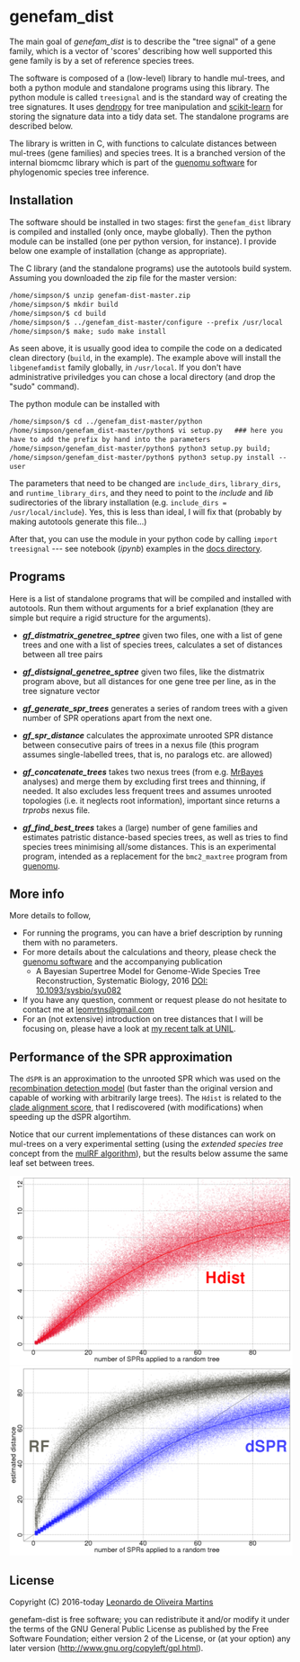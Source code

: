 # genefam_dist

The main goal of *genefam_dist* is to describe the "tree signal" of a gene family, which is a vector of 'scores' describing how well
supported this gene family is by a set of reference species trees.

The software is composed of a (low-level) library to handle mul-trees, and both a python module and standalone programs using this library.
The python module is called `treesignal` and is the standard way of creating the tree signatures. It uses
[dendropy](https://www.dendropy.org/) for tree manipulation and [scikit-learn](http://scikit-learn.org) for storing the signature data into
a tidy data set. The standalone programs are described below.

The library is written in C, with functions to calculate distances between mul-trees (gene families) and species trees. It is a branched version of the 
internal biomcmc library which is part of the [guenomu software](https://bitbucket.org/leomrtns/guenomu/) for
phylogenomic species tree inference. 

## Installation
The software should be installed in two stages: first the `genefam_dist` library is compiled and installed (only once, maybe globally). Then the python
module can be installed (one per python version, for instance). I provide below one example of installation (change as appropriate). 

The C library (and the standalone programs) use the autotools build system. Assuming you downloaded the zip file for the master version:

```
/home/simpson/$ unzip genefam-dist-master.zip 
/home/simpson/$ mkdir build
/home/simpson/$ cd build
/home/simpson/$ ../genefam_dist-master/configure --prefix /usr/local
/home/simpson/$ make; sudo make install
```

As seen above, it is usually good idea to compile the code on a dedicated clean directory (`build`, in the example). 
The example above will install the `libgenefamdist` family globally, in `/usr/local`. If you don't have administrative priviledges you can
chose a local directory (and drop the "sudo" command).

The python module can be installed with
```
/home/simpson/$ cd ../genefam_dist-master/python
/home/simpson/genefam_dist-master/python$ vi setup.py   ### here you have to add the prefix by hand into the parameters
/home/simpson/genefam_dist-master/python$ python3 setup.py build;
/home/simpson/genefam_dist-master/python$ python3 setup.py install --user
```

The parameters that need to be changed are `include_dirs`, `library_dirs`, and `runtime_library_dirs`, and they need to point to the
*include* and *lib* sudirectories of the library installation (e.g. `include_dirs = /usr/local/include`).
Yes, this is less than ideal, I will fix that (probably by making autotools generate this file...)

After that, you can use the module in your python code by calling `import treesignal` --- see notebook (*ipynb*) examples in the [docs directory](docs).


## Programs
Here is a list of standalone programs that will be compiled and installed with autotools. Run them without arguments for a brief explanation
(they are simple but require a rigid structure for the arguments).

- ***gf_distmatrix_genetree_sptree*** given two files, one with a list of gene trees and one with a list of species trees,
  calculates a set of distances between all tree pairs

- ***gf_distsignal_genetree_sptree*** given two files, like the distmatrix program above, but all distances for one gene
  tree per line, as in the tree signature vector

- ***gf_generate_spr_trees*** generates a series of random trees with a given number of SPR operations apart from the next
  one.

- ***gf_spr_distance*** calculates the approximate unrooted SPR distance between consecutive pairs of trees in a nexus file
  (this program assumes single-labelled trees, that is, no paralogs etc. are allowed)

- ***gf_concatenate_trees*** takes two nexus trees (from e.g. [MrBayes](http://nbisweden.github.io/MrBayes) analyses) and merge them by
  excluding first trees and thinning, if needed. It also excludes less frequent trees and assumes unrooted topologies (i.e. it neglects root
  information), important since returns a *trprobs* nexus file. 

- ***gf_find_best_trees*** takes a (large) number of gene families and estimates patristic distance-based species trees, as well as tries to
  find species trees minimising all/some distances. This is an experimental program, intended as a replacement for the `bmc2_maxtree` program from 
  [guenomu](https://bitbucket.org/leomrtns/guenomu/).


## More info
More details to follow, 
- For running the programs, you can have a brief description by running them with no parameters.
- For more details about the calculations and theory, please check the [guenomu software](https://bitbucket.org/leomrtns/guenomu/) and the accompanying publication
  - A Bayesian Supertree Model for Genome-Wide Species Tree Reconstruction, Systematic Biology, 2016 [DOI: 10.1093/sysbio/syu082](http://dx.doi.org/10.1093/sysbio/syu082)
- If you have any question, comment or request please do not hesitate to contact me at leomrtns@gmail.com
- For an (not extensive) introduction on tree distances that I will be focusing on, please have a look at [my recent talk at UNIL](http://www.slideshare.net/leomrtns/comparing-phylogenetic-trees-20160616).

## Performance of the SPR approximation
The `dSPR` is an approximation to the unrooted SPR which was used on the [recombination detection model](http://www.plosone.org/article/info%3Adoi%2F10.1371%2Fjournal.pone.0002651)
(but faster than the original version and capable of working with arbitrarily large trees). 
The `Hdist` is related to the [clade alignment score](http://bioinformatics.oxfordjournals.org/content/22/1/117), that I rediscovered (with modifications) when speeding up the 
dSPR algortihm.

Notice that our current implementations of these distances can work on mul-trees on a very experimental setting (using the *extended species tree* concept from the 
[mulRF algorithm](https://www.ncbi.nlm.nih.gov/pubmed/25273112)), but the results below assume the same leaf set between trees. 

![](docs/performance_hdist.png)
![](docs/performance_spr_rf.png)

## License 
Copyright (C) 2016-today  [Leonardo de Oliveira Martins](https://github.com/leomrtns)

genefam-dist is free software; you can redistribute it and/or modify it under the terms of the GNU General Public
License as published by the Free Software Foundation; either version 2 of the License, or (at your option) any later
version (http://www.gnu.org/copyleft/gpl.html).

